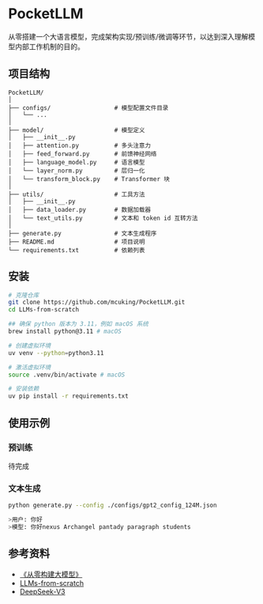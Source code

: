 # PocketLLM

从零搭建一个大语言模型，完成架构实现/预训练/微调等环节，以达到深入理解模型内部工作机制的目的。

## 项目结构

```
PocketLLM/
│
├── configs/                  # 模型配置文件目录
│   └── ...
│
├── model/                    # 模型定义
│   ├── __init__.py
│   ├── attention.py          # 多头注意力
│   ├── feed_forward.py       # 前馈神经网络
│   ├── language_model.py     # 语言模型
│   └── layer_norm.py         # 层归一化
│   └── transform_block.py    # Transformer 块
│
├── utils/                    # 工具方法
│   ├── __init__.py
│   ├── data_loader.py        # 数据加载器
│   └── text_utils.py         # 文本和 token id 互转方法
│
├── generate.py               # 文本生成程序
├── README.md                 # 项目说明
└── requirements.txt          # 依赖列表
```

## 安装

```bash
# 克隆仓库
git clone https://github.com/mcuking/PocketLLM.git
cd LLMs-from-scratch

## 确保 python 版本为 3.11，例如 macOS 系统
brew install python@3.11 # macOS

# 创建虚拟环境
uv venv --python=python3.11

# 激活虚拟环境
source .venv/bin/activate # macOS

# 安装依赖
uv pip install -r requirements.txt
```

## 使用示例

### 预训练

待完成

### 文本生成

```bash
python generate.py --config ./configs/gpt2_config_124M.json

>用户: 你好 
>模型: 你好nexus Archangel pantady paragraph students
```

## 参考资料

- [《从零构建大模型》](https://book.douban.com/subject/37305124/) 
- [LLMs-from-scratch](https://github.com/rasbt/LLMs-from-scratch)
- [DeepSeek-V3](https://github.com/deepseek-ai/DeepSeek-V3)
